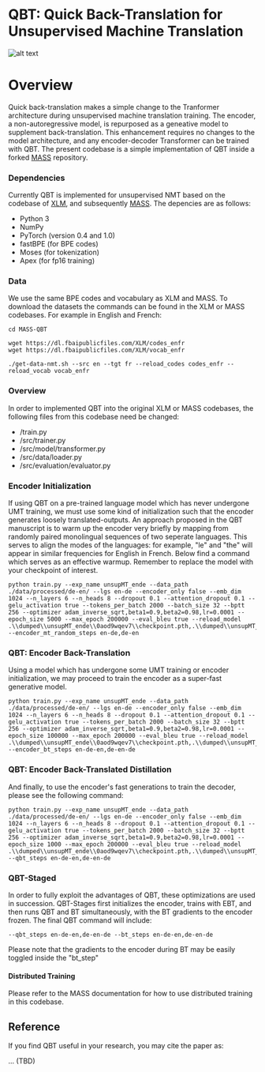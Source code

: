 # QBT: Quick Back-Translation for Unsupervised Machine Translation

![alt text](https://github.com/bbrimacombe/Quick-Back-Translation/blob/master/figs/qbt.jpg)

# Overview
Quick back-translation makes a simple change to the Tranformer architecture during unsupervised machine translation training. The encoder, a non-autoregressive model, is repurposed as a geneative model to supplement back-translation. This enhancement requires no changes to the model architecture, and any encoder-decoder Transformer can be trained with QBT. The present codebase is a simple implementation of QBT inside a forked [MASS](https://github.com/ishwnews/MASS) repository.

### Dependencies
Currently QBT is implemented for unsupervised NMT based on the codebase of [XLM](https://github.com/facebookresearch/XLM), and subsequently [MASS](https://github.com/ishwnews/MASS). The depencies are as follows:
- Python 3
- NumPy
- PyTorch (version 0.4 and 1.0)
- fastBPE (for BPE codes)
- Moses (for tokenization)
- Apex (for fp16 training)

### Data

We use the same BPE codes and vocabulary as XLM and MASS. To download the datasets the commands can be found in the XLM or MASS codebases. For example in English and French:

```
cd MASS-QBT

wget https://dl.fbaipublicfiles.com/XLM/codes_enfr
wget https://dl.fbaipublicfiles.com/XLM/vocab_enfr

./get-data-nmt.sh --src en --tgt fr --reload_codes codes_enfr --reload_vocab vocab_enfr
```
### Overview
In order to implemented QBT into the original XLM or MASS codebases, the following files from this codebase need be changed:
- /train.py
- /src/trainer.py
- /src/model/transformer.py
- /src/data/loader.py
- /src/evaluation/evaluator.py  

### Encoder Initialization

If using QBT on a pre-trained language model which has never undergone UMT training, we must use some kind of initialization such that the encoder generates loosely translated-outputs. An approach proposed in the QBT manuscript is to warm up the encoder very briefly by mapping from randomly paired monolingual sequences of two seperate languages. This serves to align the modes of the languages: for example, "le" and "the" will appear in similar frequencies for English in French. Below find a command which serves as an effective warmup. Remember to replace the model with your checkpoint of interest.

```
python train.py --exp_name unsupMT_ende --data_path ./data/processed/de-en/ --lgs en-de --encoder_only false --emb_dim 1024 --n_layers 6 --n_heads 8 --dropout 0.1 --attention_dropout 0.1 --gelu_activation true --tokens_per_batch 2000 --batch_size 32 --bptt 256 --optimizer adam_inverse_sqrt,beta1=0.9,beta2=0.98,lr=0.0001 --epoch_size 5000 --max_epoch 200000 --eval_bleu true --reload_model .\\dumped\\unsupMT_ende\\0aod9wqev7\\checkpoint.pth,.\\dumped\\unsupMT_ende\\0aod9wqev7\\checkpoint.pth --encoder_mt_random_steps en-de,de-en
```

### QBT: Encoder Back-Translation

Using a model which has undergone some UMT training or encoder initialization, we may proceed to train the encoder as a super-fast generative model.

```
python train.py --exp_name unsupMT_ende --data_path ./data/processed/de-en/ --lgs en-de --encoder_only false --emb_dim 1024 --n_layers 6 --n_heads 8 --dropout 0.1 --attention_dropout 0.1 --gelu_activation true --tokens_per_batch 2000 --batch_size 32 --bptt 256 --optimizer adam_inverse_sqrt,beta1=0.9,beta2=0.98,lr=0.0001 --epoch_size 100000 --max_epoch 200000 --eval_bleu true --reload_model .\\dumped\\unsupMT_ende\\0aod9wqev7\\checkpoint.pth,.\\dumped\\unsupMT_ende\\0aod9wqev7\\checkpoint.pth  --encoder_bt_steps en-de-en,de-en-de
```

### QBT: Encoder Back-Translated Distillation

And finally, to use the encoder's fast generations to train the decoder, please see the following command:
```
python train.py --exp_name unsupMT_ende --data_path ./data/processed/de-en/ --lgs en-de --encoder_only false --emb_dim 1024 --n_layers 6 --n_heads 8 --dropout 0.1 --attention_dropout 0.1 --gelu_activation true --tokens_per_batch 2000 --batch_size 32 --bptt 256 --optimizer adam_inverse_sqrt,beta1=0.9,beta2=0.98,lr=0.0001 --epoch_size 1000 --max_epoch 200000 --eval_bleu true --reload_model .\\dumped\\unsupMT_ende\\0aod9wqev7\\checkpoint.pth,.\\dumped\\unsupMT_ende\\0aod9wqev7\\checkpoint.pth  --qbt_steps en-de-en,de-en-de
```

### QBT-Staged
In order to fully exploit the advantages of QBT, these optimizations are used in succession. QBT-Stages first initializes the encoder, trains with EBT, and then runs QBT and BT simultaneously, with the BT gradients to the encoder frozen. The final QBT command will include:

```
--qbt_steps en-de-en,de-en-de --bt_steps en-de-en,de-en-de
```
Please note that the gradients to the encoder during BT may be easily toggled inside the "bt_step"

#### Distributed Training

Please refer to the MASS documentation for how to use distributed training in this codebase.

## Reference

If you find QBT useful in your research, you may cite the paper as:

... (TBD)
    


